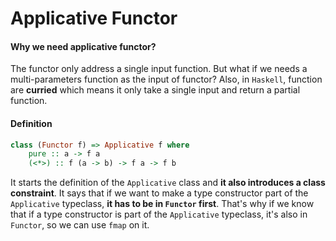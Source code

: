 # Applicative Functor


#### Why we need applicative functor?

The functor only address a single input function. But what if we needs a multi-parameters function as the input of functor? Also, in `Haskell`, function are **curried** which means it only take a single input and return a partial function.

#### Definition

```haskell
class (Functor f) => Applicative f where  
    pure :: a -> f a  
    (<*>) :: f (a -> b) -> f a -> f b  
```

It starts the definition of the `Applicative` class and **it also introduces a class constraint**. It says that if we want to make a type constructor part of the `Applicative` typeclass, **it has to be in `Functor` first**. That's why if we know that if a type constructor is part of the `Applicative` typeclass, it's also in `Functor`, so we can use `fmap` on it.

